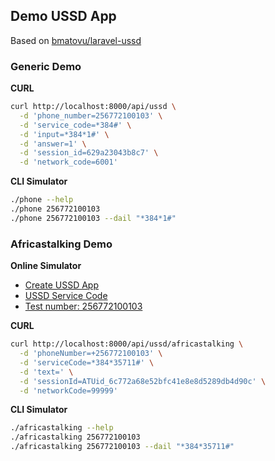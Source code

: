 ## Demo USSD App

Based on [bmatovu/laravel-ussd](https://github.com/mtvbrianking/laravel-ussd)

### Generic Demo

**CURL**

```bash
curl http://localhost:8000/api/ussd \
  -d 'phone_number=256772100103' \
  -d 'service_code=*384#' \
  -d 'input=*384*1#' \
  -d 'answer=1' \
  -d 'session_id=629a23043b8c7' \
  -d 'network_code=6001'
```

**CLI Simulator**

```bash
./phone --help
./phone 256772100103
./phone 256772100103 --dail "*384*1#"
```

### Africastalking Demo

**Online Simulator**

- [Create USSD App](https://account.africastalking.com/apps/sandbox)
- [USSD Service Code](https://account.africastalking.com/apps/sandbox/ussd/codes)
- [Test number: 256772100103](https://developers.africastalking.com/simulator)

**CURL**

```bash
curl http://localhost:8000/api/ussd/africastalking \
  -d 'phoneNumber=+256772100103' \
  -d 'serviceCode=*384*35711#' \
  -d 'text=' \
  -d 'sessionId=ATUid_6c772a68e52bfc41e8e8d5289db4d90c' \
  -d 'networkCode=99999'
```

**CLI Simulator**

```bash
./africastalking --help
./africastalking 256772100103
./africastalking 256772100103 --dail "*384*35711#"
```
